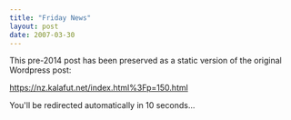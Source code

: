 ```yaml
---
title: "Friday News"
layout: post
date: 2007-03-30
---
```


This pre-2014 post has been preserved as a static version of the original Wordpress post:

https://nz.kalafut.net/index.html%3Fp=150.html

You'll be redirected automatically in 10 seconds...

<head>
  <meta http-equiv="refresh" content="10;url=https://nz.kalafut.net/index.html%3Fp=150.html">
</head>

